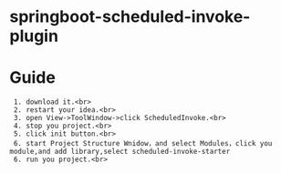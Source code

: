 # springboot-scheduled-invoke-plugin

# Guide
     1. download it.<br>
     2. restart your idea.<br>
     3. open View->ToolWindow->click ScheduledInvoke.<br>
     4. stop you project.<br>
     5. click init button.<br>
     6. start Project Structure Wnidow，and select Modules，click you module,and add library,select scheduled-invoke-starter
     6. run you project.<br>
